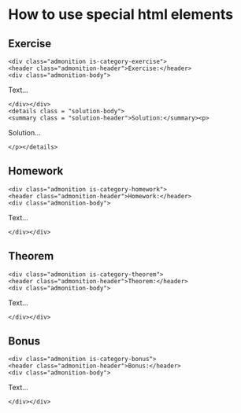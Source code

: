 # How to use special html elements

## Exercise

```@raw html
<div class="admonition is-category-exercise">
<header class="admonition-header">Exercise:</header>
<div class="admonition-body">
```

Text...

```@raw html
</div></div>
<details class = "solution-body">
<summary class = "solution-header">Solution:</summary><p>
```

Solution...

```@raw html
</p></details>
```

## Homework

```@raw html
<div class="admonition is-category-homework">
<header class="admonition-header">Homework:</header>
<div class="admonition-body">
```

Text...

```@raw html
</div></div>
```

## Theorem

```@raw html
<div class="admonition is-category-theorem">
<header class="admonition-header">Theorem:</header>
<div class="admonition-body">
```

Text...

```@raw html
</div></div>
```


## Bonus

```@raw html
<div class="admonition is-category-bonus">
<header class="admonition-header">Bonus:</header>
<div class="admonition-body">
```

Text...

```@raw html
</div></div>
```